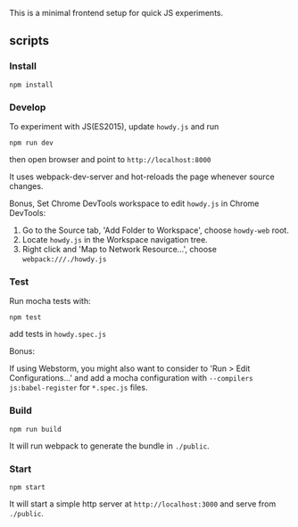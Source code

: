 This is a minimal frontend setup for quick JS experiments.

## scripts
### Install
```
npm install
```

### Develop
To experiment with JS(ES2015), update `howdy.js` and run

```
npm run dev
```

then open browser and point to `http://localhost:8000`

It uses webpack-dev-server and hot-reloads the page whenever source changes.

Bonus, Set Chrome DevTools workspace to edit `howdy.js` in Chrome DevTools:

1. Go to the Source tab, 'Add Folder to Workspace', choose `howdy-web` root.
2. Locate `howdy.js` in the Workspace navigation tree.
3. Right click and 'Map to Network Resource...', choose `webpack:///./howdy.js`


### Test
Run mocha tests with:

```
npm test
```

add tests in `howdy.spec.js`

Bonus:

If using Webstorm, you might also want to consider to 'Run > Edit Configurations...' and add a mocha configuration with `--compilers js:babel-register` for `*.spec.js` files.  


### Build
```
npm run build
```
It will run webpack to generate the bundle in `./public`. 

### Start
```
npm start
```

It will start a simple http server at `http://localhost:3000` and serve from `./public`.
